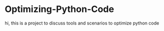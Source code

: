 # Optimizing-Python-Code
hi, this is a project to discuss tools and scenarios to optimize python code 

